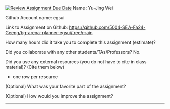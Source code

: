 [![Review Assignment Due Date](https://classroom.github.com/assets/deadline-readme-button-22041afd0340ce965d47ae6ef1cefeee28c7c493a6346c4f15d667ab976d596c.svg)](https://classroom.github.com/a/0xloH2Pu)
Name: Yu-Jing Wei

Github Account name: egsui

Link to Assignment on Github: https://github.com/5004-SEA-Fa24-Geeng/bg-arena-planner-egsui/tree/main

How many hours did it take you to complete this assignment (estimate)? 

Did you collaborate with any other students/TAs/Professors? No.
  
Did you use any external resources (you do not have to cite in class material)? (Cite them below)

* one row per resource


(Optional) What was your favorite part of the assignment?

(Optional) How would you improve the assignment?

---
